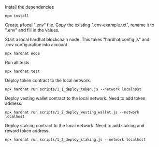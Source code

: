 Install the dependencies
```shell
npm install
``` 

Create a local ".env" file. Copy the existing ".env-example.txt", rename it to ".env" and fill in the values. 


Start a local hardhat blockchain node. This takes "hardhat.config.js" and .env configuration into account
```shell
npx hardhat node
``` 

Run all tests
```shell
npx hardhat test
```

Deploy token contract to the local network. 
```shell
npx hardhat run scripts/1_1_deploy_token.js --network localhost
```

Deploy vesting wallet contract to the local network. Need to add token address.
```shell
npx hardhat run scripts/1_2_deploy_vesting_wallet.js --network localhost
```

Deploy staking contract to the local network. Need to add staking and reward token address.
```shell
npx hardhat run scripts/1_3_deploy_staking.js --network localhost
```